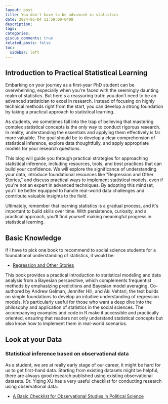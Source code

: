 ```yaml
---
layout: post
title: You don't have to be advanced in statistics
date: 2024-05-04 11:59:00-0400
description:
tags:
categories:
giscus_comments: true
related_posts: false
toc:
  sidebar: left
---
```


## Introduction to Practical Statistical Learning

Embarking on your journey as a first-year PhD student can be overwhelming, especially when you're faced with the seemingly daunting realm of statistics. But here's a reassuring truth: you don't need to be an advanced statistician to excel in research. Instead of focusing on highly technical methods right from the start, you can develop a strong foundation by taking a practical approach to statistical learning.

As students, we sometimes fall into the trap of believing that mastering complex statistical concepts is the only way to conduct rigorous research. In reality, understanding the essentials and applying them effectively is far more valuable. The goal should be to develop a clear comprehension of statistical inference, explore data thoughtfully, and apply appropriate models for your research questions.

This blog will guide you through practical strategies for approaching statistical inference, including resources, tools, and best practices that can build your confidence. We will explore the significance of understanding your data, introduce foundational resources like "Regression and Other Stories," and discuss practical ways to implement statistical models, even if you're not an expert in advanced techniques. By adopting this mindset, you'll be better equipped to handle real-world data challenges and contribute valuable insights to the field.

Ultimately, remember that learning statistics is a gradual process, and it's important to build skills over time. With persistence, curiosity, and a practical approach, you'll find yourself making meaningful progress in statistical learning.

## Basic Knowledge

If I have to pick one book to recommend to social science students for a foundational understanding of statistics, it would be:

- [Regression and Other Stories](https://avehtari.github.io/ROS-Examples/index.html)

This book provides a practical introduction to statistical modeling and data analysis from a Bayesian perspective, which complements frequentist methods by emphasizing predictions and Bayesian model averaging. Co-authored by Andrew Gelman, Jennifer Hill, and Aki Vehtari, the text builds on simple foundations to develop an intuitive understanding of regression models. It’s particularly useful for those who want a deep dive into the philosophy and application of statistics in the social sciences. The accompanying examples and code in R make it accessible and practically oriented, ensuring that readers not only understand statistical concepts but also know how to implement them in real-world scenarios.

## Look at your Data

### Statistical inference based on observational data

As a student, we are at really early stage of our career, it might be hard for us to get first-hand data. Starting from existing datasets might be helpful, there are always good research published using existing observational datasets. Dr. Yiqing XU has a very useful checklist for conducting research using observational data:

- [A Basic Checklist for Observational Studies in Political Science](https://yiqingxu.org/public/checklist.pdf)
